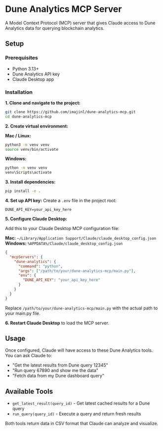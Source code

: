 # Dune Analytics MCP Server

A Model Context Protocol (MCP) server that gives Claude access to Dune Analytics data for querying blockchain analytics.

## Setup

### Prerequisites
- Python 3.13+
- Dune Analytics API key
- Claude Desktop app

### Installation

**1. Clone and navigate to the project:**
```bash
git clone https://github.com/imajinl/dune-analytics-mcp.git
cd dune-analytics-mcp
```

**2. Create virtual environment:**

**Mac / Linux:**
```bash
python3 -m venv venv
source venv/bin/activate
```

**Windows:**
```cmd
python -m venv venv
venv\Scripts\activate
```

**3. Install dependencies:**
```bash
pip install -e .
```

**4. Set up API key:**
Create a `.env` file in the project root:
```
DUNE_API_KEY=your_api_key_here
```

**5. Configure Claude Desktop:**

Add this to your Claude Desktop MCP configuration file:

**Mac:** `~/Library/Application Support/Claude/claude_desktop_config.json`
**Windows:** `%APPDATA%/Claude/claude_desktop_config.json`

```json
{
  "mcpServers": {
    "dune-analytics": {
      "command": "python",
      "args": ["/path/to/your/dune-analytics-mcp/main.py"],
      "env": {
        "DUNE_API_KEY": "your_api_key_here"
      }
    }
  }
}
```

Replace `/path/to/your/dune-analytics-mcp/main.py` with the actual path to your main.py file.

**6. Restart Claude Desktop** to load the MCP server.

## Usage

Once configured, Claude will have access to these Dune Analytics tools. You can ask Claude to:

- "Get the latest results from Dune query 12345"
- "Run query 67890 and show me the data"
- "Fetch data from my Dune dashboard query"

## Available Tools

- `get_latest_result(query_id)` - Get latest cached results for a Dune query
- `run_query(query_id)` - Execute a query and return fresh results

Both tools return data in CSV format that Claude can analyze and visualize.
